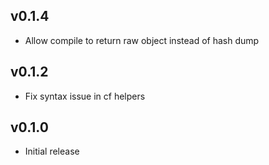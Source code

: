 ## v0.1.4
* Allow compile to return raw object instead of hash dump

## v0.1.2
* Fix syntax issue in cf helpers

## v0.1.0
* Initial release
